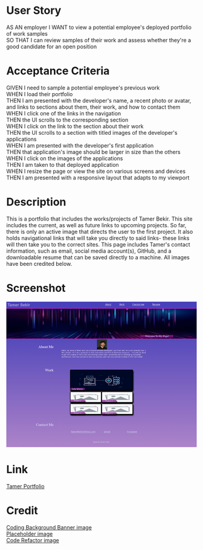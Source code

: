 # User Story

AS AN employer I WANT to view a potential employee's deployed portfolio of work samples<br>
SO THAT I can review samples of their work and assess whether they're a good candidate for an open position<br>

# Acceptance Criteria

GIVEN I need to sample a potential employee's previous work<br>
WHEN I load their portfolio<br>
THEN I am presented with the developer's name, a recent photo or avatar, and links to sections about them, their work, and how to contact them<br>
WHEN I click one of the links in the navigation<br>
THEN the UI scrolls to the corresponding section<br>
WHEN I click on the link to the section about their work<br>
THEN the UI scrolls to a section with titled images of the developer's applications<br>
WHEN I am presented with the developer's first application<br>
THEN that application's image should be larger in size than the others<br>
WHEN I click on the images of the applications<br>
THEN I am taken to that deployed application<br>
WHEN I resize the page or view the site on various screens and devices<br>
THEN I am presented with a responsive layout that adapts to my viewport<br>

# Description
This is a portfolio that includes the works/projects of Tamer Bekir. This site includes the current, as well as future links to upcoming projects. So far, there is only an active image that directs the user to the first project. It also holds navigational links that will take you directly to said links- these links will then take you to the correct sites. This page includes Tamer's contact information, such as email, social media account(s), GitHub, and a downloadable resume that can be saved directly to a machine. All images have been credited below. 

# Screenshot
![Tamer Portfolio screenshot](<Website Screenshot.png>)




# Link
<a href="https://tamerbekir.github.io/tamer-portfolio/"> Tamer Portfolio</a>


# Credit 
<a href="https://www.freepik.com/free-vector/stream-binary-code-design_13311414.htm#query=coding%20background&position=3&from_view=keyword&track=ais&uuid=fbbf6d6c-fa9a-4fdc-b4f6-cfae61b3f8f5" target="_blank">Coding Background Banner image</a><br>
<a href="https://www.stickergenius.com/shop/custom-bag-stickers-any-size/" target="_blank">Placeholder image</a><br>
<a href="https://www.axelerant.com/blog/code-refactoring-101-quick-guide-get-started" target="_blank">Code Refactor image</a><br>

